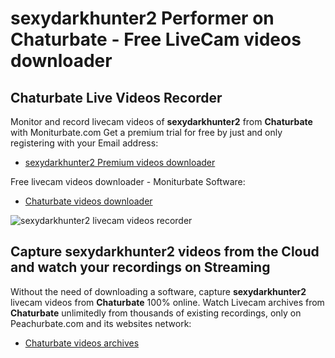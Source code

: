 # sexydarkhunter2 Performer on Chaturbate - Free LiveCam videos downloader

## Chaturbate Live Videos Recorder

Monitor and record livecam videos of **sexydarkhunter2** from **Chaturbate** with Moniturbate.com
Get a premium trial for free by just and only registering with your Email address:
* [sexydarkhunter2 Premium videos downloader](https://moniturbate.com/request-demo-licence-key.html)

Free livecam videos downloader - Moniturbate Software:
* [Chaturbate videos downloader](https://moniturbate.com/moniturbate-download-software.html)

![sexydarkhunter2 livecam videos recorder](https://peachurnet.com/templates/moniturbate-software.png)


## Capture sexydarkhunter2 videos from the Cloud and watch your recordings on Streaming

Without the need of downloading a software, capture **sexydarkhunter2** livecam videos from **Chaturbate** 100% online.
Watch Livecam archives from **Chaturbate** unlimitedly from thousands of existing recordings, only on Peachurbate.com and its websites network:
* [Chaturbate videos archives](https://peachurnet.com/)